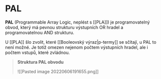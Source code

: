 # PAL
**PAL** (Programmable Array Logic, neplést s [[PLA]]) je programovatelný obvod, který má pevnou strukturu výstupních OR hradel a programovatelnou AND strukturu.

U [[PLA]] šlo zvolit, které [[Booleovský výraz|p-termy]] se sčítají, u PAL to není možné. Je totiž omezen nejenom počtem výstupních hradel, ale i počtem vstupů, které zvládnou.

> **Struktura PAL obvodu**
>
>![[Pasted image 20220606191655.png]]